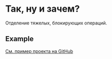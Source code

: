 # Так, ну и зачем?

Отделение тяжелых, блокирующих операций.

## Example

[См. пример проекта на GitHub](https://github.com/NovikovEvgeny/js-talks/tree/master/docs/childprocess/exampleProject)